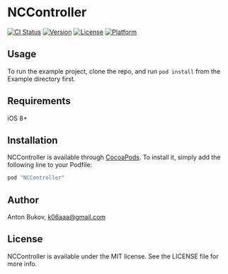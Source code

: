 # NCController

[![CI Status](http://img.shields.io/travis/MLWOS/NCController.svg?style=flat)](https://travis-ci.org/MLWOS/NCController)
[![Version](https://img.shields.io/cocoapods/v/NCController.svg?style=flat)](http://cocoapods.org/pods/NCController)
[![License](https://img.shields.io/cocoapods/l/NCController.svg?style=flat)](http://cocoapods.org/pods/NCController)
[![Platform](https://img.shields.io/cocoapods/p/NCController.svg?style=flat)](http://cocoapods.org/pods/NCController)

## Usage

To run the example project, clone the repo, and run `pod install` from the Example directory first.

## Requirements

iOS 8+

## Installation

NCController is available through [CocoaPods](http://cocoapods.org). To install
it, simply add the following line to your Podfile:

```ruby
pod "NCController"
```

## Author

Anton Bukov, k06aaa@gmail.com

## License

NCController is available under the MIT license. See the LICENSE file for more info.
